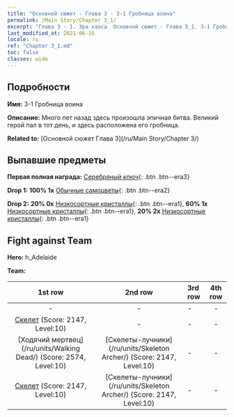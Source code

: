```yaml
---
title: "Основной сюжет - Глава 3 - 3-1 Гробница воина"
permalink: /Main Story/Chapter 3_1/
excerpt: "Глава 3 - 1. Эра хаоса  Основной сюжет - Глава 3_1. 3-1 Гробница воина"
last_modified_at: 2021-06-15
locale: ru
ref: "Chapter 3_1.md"
toc: false
classes: wide
---
```


## Подробности

 **Имя:** 3-1 Гробница воина

 **Описание:** Много лет назад здесь произошла эпичная битва. Великий герой пал в тот день, и здесь расположена его гробница.

 **Related to:** [Основной сюжет Глава 3](/ru/Main Story/Chapter 3/)

## Выпавшие предметы

 **Первая полная награда:** [Серебряный ключ](/ItemsRU/con_693/){: .btn .btn--era3}

 **Drop 1:** **100% 1x** [Обычные самоцветы](/ItemsRU/mat_10/){: .btn .btn--era2}

 **Drop 2:** **20% 0x** [Низкосортные кристаллы](/ItemsRU/mat_5/){: .btn .btn--era1}, **60% 1x** [Низкосортные кристаллы](/ItemsRU/mat_5/){: .btn .btn--era1}, **20% 2x** [Низкосортные кристаллы](/ItemsRU/mat_5/){: .btn .btn--era1}


## Fight against Team
 **Hero:** h_Adelaide

 **Team:**


  | 1st row | 2nd row | 3rd row | 4th row |
  |:----:|:----:|:----|:----:|
  | - | - | - | - |
  | [Скелет](/ru/units/Skeleton/) (Score: 2147, Level:10)  | - | - | - |
  | [Ходячий мертвец](/ru/units/Walking Dead/) (Score: 2574, Level:10)  | [Скелеты-лучники](/ru/units/Skeleton Archer/) (Score: 2147, Level:10)  | - | - |
  | [Скелет](/ru/units/Skeleton/) (Score: 2147, Level:10)  | [Скелеты-лучники](/ru/units/Skeleton Archer/) (Score: 2147, Level:10)  | - | - |


